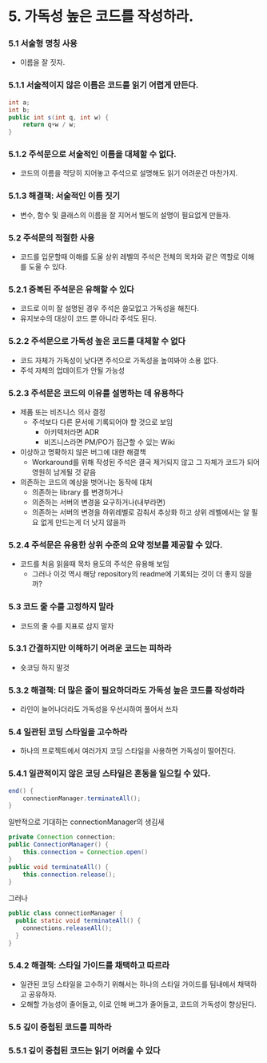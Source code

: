 # 5. 가독성 높은 코드를 작성하라.

### 5.1 서술형 명칭 사용
* 이름을 잘 짓자.
### 5.1.1 서술적이지 않은 이름은 코드를 읽기 어렵게 만든다.
```java
int a;
int b;
public int s(int q, int w) {
    return q+w / w;
}
```

### 5.1.2 주석문으로 서술적인 이름을 대체할 수 없다.
* 코드의 이름을 적당히 지어놓고 주석으로 설명해도 읽기 어려운건 마찬가지.

### 5.1.3 해결책: 서술적인 이름 짓기
* 변수, 함수 및 클래스의 이름을 잘 지어서 별도의 설명이 필요없게 만들자.

### 5.2 주석문의 적절한 사용
* 코드를 입문할때 이해를 도울 상위 레벨의 주석은 전체의 목차와 같은 역할로 이해를 도울 수 있다.

### 5.2.1 중복된 주석문은 유해할 수 있다
* 코드로 이미 잘 설명된 경우 주석은 쓸모없고 가독성을 해친다.
* 유지보수의 대상이 코드 뿐 아니라 주석도 된다.

### 5.2.2 주석문으로 가독성 높은 코드를 대체할 수 없다
* 코드 자체가 가독성이 낮다면 주석으로 가독성을 높여봐야 소용 없다.
* 주석 자체의 업데이트가 안될 가능성

### 5.2.3 주석문은 코드의 이유를 설명하는 데 유용하다
* 제품 또는 비즈니스 의사 결정
  * 주석보다 다른 문서에 기록되어야 할 것으로 보임
    * 아키텍처라면 ADR
    * 비즈니스라면 PM/PO가 접근할 수 있는 Wiki
* 이상하고 명확하지 않은 버그에 대한 해결책
  * Workaround를 위해 작성된 주석은 결국 제거되지 않고 그 자체가 코드가 되어 영원히 남게될 것 같음
* 의존하는 코드의 예상을 벗어나는 동작에 대처
  * 의존하는 library 를 변경하거나
  * 의존하는 서버의 변경을 요구하거나(내부라면)
  * 의존하는 서버의 변경을 하위레벨로 감춰서 추상화 하고 상위 레벨에서는 알 필요 없게 만드는게 더 낫지 않을까

### 5.2.4 주석문은 유용한 상위 수준의 요약 정보를 제공할 수 있다.
* 코드를 처음 읽을때 목차 용도의 주석은 유용해 보임
  * 그러나 이것 역시 해당 repository의 readme에 기록되는 것이 더 좋지 않을까?

### 5.3 코드 줄 수를 고정하지 말라
* 코드의 줄 수를 지표로 삼지 말자

### 5.3.1 간결하지만 이해하기 어려운 코드는 피하라
* 숏코딩 하지 말것

### 5.3.2 해결책: 더 많은 줄이 필요하더라도 가독성 높은 코드를 작성하라
* 라인이 늘어나더라도 가독성을 우선시하여 풀어서 쓰자

### 5.4 일관된 코딩 스타일을 고수하라
* 하나의 프로젝트에서 여러가지 코딩 스타일을 사용하면 가독성이 떨어진다.

### 5.4.1 일관적이지 않은 코딩 스타일은 혼동을 일으킬 수 있다.
```java
end() {
    connectionManager.terminateAll();
}
```

일반적으로 기대하는 connectionManager의 생김새
```java
private Connection connection;
public ConnectionManager() {
    this.connection = Connection.open()
}
public void terminateAll() {
    this.connection.release();
}
```

그러나
```java
public class connectionManager {
  public static void terminateAll() {
    connections.releaseAll();    
  }
}
```

### 5.4.2 해결책: 스타일 가이드를 채택하고 따르라
* 일관된 코딩 스타일을 고수하기 위해서는 하나의 스타일 가이드를 팀내에서 채택하고 공유하자.
* 오해할 가능성이 줄어들고, 이로 인해 버그가 줄어들고, 코드의 가독성이 향상된다.

### 5.5 깊이 중첩된 코드를 피하라
### 5.5.1 깊이 중첩된 코드는 읽기 어려울 수 있다
